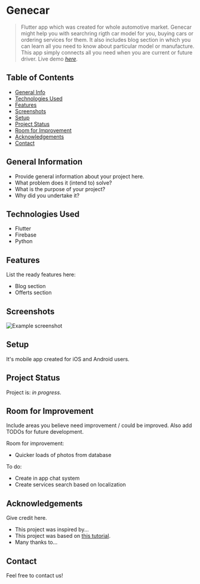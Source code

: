 # Genecar
> Flutter app which was created for whole automotive market. Genecar might help you with searchring rigth car model for you, buying cars or ordering services for them. It also includes blog section in which you can learn all you need to know about particular model or manufacture. This app simply connects all you need when you are current or future driver. 
> Live demo [_here_](https://www.example.com). <!-- If you have the project hosted somewhere, include the link here. -->

## Table of Contents
* [General Info](#general-information)
* [Technologies Used](#technologies-used)
* [Features](#features)
* [Screenshots](#screenshots)
* [Setup](#setup)
* [Project Status](#project-status)
* [Room for Improvement](#room-for-improvement)
* [Acknowledgements](#acknowledgements)
* [Contact](#contact)
<!-- * [License](#license) -->


## General Information
- Provide general information about your project here.
- What problem does it (intend to) solve?
- What is the purpose of your project?
- Why did you undertake it?
<!-- You don't have to answer all the questions - just the ones relevant to your project. -->


## Technologies Used
- Flutter
- Firebase
- Python


## Features
List the ready features here:
- Blog section
- Offerts section


## Screenshots
![Example screenshot](./img/screenshot.png)
<!-- If you have screenshots you'd like to share, include them here. -->


## Setup
It's mobile app created for iOS and Android users.




## Project Status
Project is: _in progress_.


## Room for Improvement
Include areas you believe need improvement / could be improved. Also add TODOs for future development.

Room for improvement:
- Quicker loads of photos from database

To do:
- Create in app chat system
- Create services search based on localization


## Acknowledgements
Give credit here.
- This project was inspired by...
- This project was based on [this tutorial](https://www.example.com).
- Many thanks to...


## Contact
Feel free to contact us! 


<!-- ## License -->
<!-- ALL RIGHTS RESERVED-->


